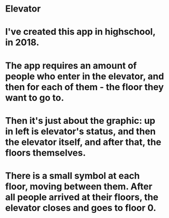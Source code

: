 # Elevator
# I've created this app in highschool, in 2018.
# The app requires an amount of people who enter in the elevator, and then for each of them - the floor they want to go to.
# Then it's just about the graphic: up in left is elevator's status, and then the elevator itself, and after that, the floors themselves.
# There is a small symbol at each floor, moving between them. After all people arrived at their floors, the elevator closes and goes to floor 0.
